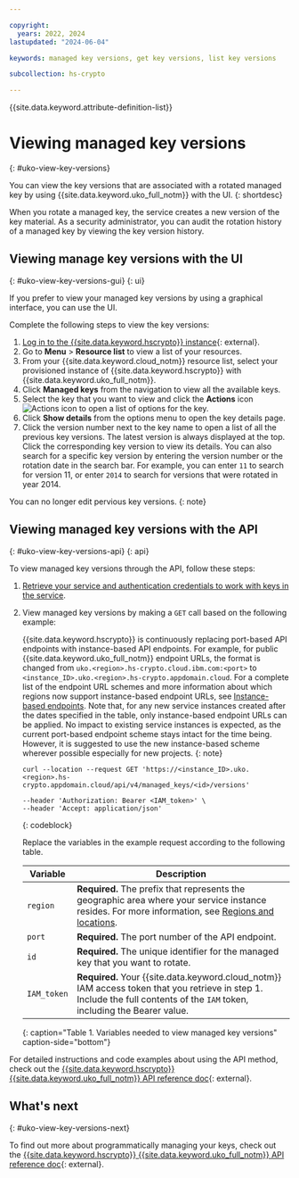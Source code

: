 ```yaml
---

copyright:
  years: 2022, 2024
lastupdated: "2024-06-04"

keywords: managed key versions, get key versions, list key versions

subcollection: hs-crypto

---
```


{{site.data.keyword.attribute-definition-list}}




# Viewing managed key versions
{: #uko-view-key-versions}

You can view the key versions that are associated with a rotated managed key by using {{site.data.keyword.uko_full_notm}} with the UI.
{: shortdesc}

When you rotate a managed key, the service creates a new version of the key material. As a security administrator, you can audit the rotation history of a managed key by viewing the key version history. 

## Viewing manage key versions with the UI
{: #uko-view-key-versions-gui}
{: ui}

If you prefer to view your managed key versions by using a graphical interface, you can use the UI.

Complete the following steps to view the key versions:

1. [Log in to the {{site.data.keyword.hscrypto}} instance](https://cloud.ibm.com/login){: external}.
2. Go to **Menu** &gt; **Resource list** to view a list of your resources.
3. From your {{site.data.keyword.cloud_notm}} resource list, select your provisioned instance of {{site.data.keyword.hscrypto}} with {{site.data.keyword.uko_full_notm}}.
4. Click **Managed keys** from the navigation to view all the available keys.
5. Select the key that you want to view and click the **Actions** icon ![Actions icon](../icons/action-menu-icon.svg "Actions") to open a list of options for the key.
6. Click **Show details** from the options menu to open the key details page.
7. Click the version number next to the key name to open a list of all the previous key versions. The latest version is always displayed at the top. Click the corresponding key version to view its details. You can also search for a specific key version by entering the version number or the rotation date in the search bar. For example, you can enter `11` to search for version 11, or enter `2014` to search for versions that were rotated in year 2014.

 
You can no longer edit pervious key versions. 
{: note}

## Viewing managed key versions with the API
{: #uko-view-key-versions-api}
{: api}

To view managed key versions through the API, follow these steps:

1. [Retrieve your service and authentication credentials to work with keys in the service](/docs/hs-crypto?topic=hs-crypto-set-up-uko-api).
   
2. View managed key versions by making a `GET` call based on the following example:

    {{site.data.keyword.hscrypto}} is continuously replacing port-based API endpoints with instance-based API endpoints. For example, for public {{site.data.keyword.uko_full_notm}} endpoint URLs, the format is changed from `uko.<region>.hs-crypto.cloud.ibm.com:<port>` to `<instance_ID>.uko.<region>.hs-crypto.appdomain.cloud`. For a complete list of the endpoint URL schemes and more information about which regions now support instance-based endpoint URLs, see [Instance-based endpoints](/docs/hs-crypto?topic=hs-crypto-regions#new-service-endpoints). Note that, for any new service instances created after the dates specified in the table, only instance-based endpoint URLs can be applied. No impact to existing service instances is expected, as the current port-based endpoint scheme stays intact for the time being. However, it is suggested to use the new instance-based scheme wherever possible especially for new projects.
    {: note}
    

    ```
    curl --location --request GET 'https://<instance_ID>.uko.<region>.hs-crypto.appdomain.cloud/api/v4/managed_keys/<id>/versions'
     
    --header 'Authorization: Bearer <IAM_token>' \
    --header 'Accept: application/json'
    ```
    {: codeblock}

    Replace the variables in the example request according to the following table. 

    | Variable | Description |
    | --- | --- |
    | `region` | **Required.** The prefix that represents the geographic area where your service instance resides. For more information, see [Regions and locations](/docs/hs-crypto?topic=hs-crypto-regions). |
    | `port` | **Required.** The port number of the API endpoint. |
    | `id` | **Required.** The unique identifier for the managed key that you want to rotate. |
    | `IAM_token` | **Required.** Your {{site.data.keyword.cloud_notm}} IAM access token that you retrieve in step 1. Include the full contents of the `IAM` token, including the Bearer value. |
    {: caption="Table 1. Variables needed to view managed key versions" caption-side="bottom"}

For detailed instructions and code examples about using the API method, check out the [{{site.data.keyword.hscrypto}} {{site.data.keyword.uko_full_notm}} API reference doc](/apidocs/uko#list-managed-key-versions){: external}.

## What's next
{: #uko-view-key-versions-next}

To find out more about programmatically managing your keys, check out the [{{site.data.keyword.hscrypto}} {{site.data.keyword.uko_full_notm}} API reference doc](/apidocs/uko){: external}.